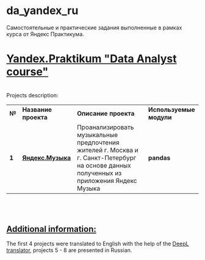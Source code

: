 # da_yandex_ru
Самостоятельные и практические задания выполненные в рамках курса от Яндекс Практикума. 


# <a href="https://praktikum.yandex.ru/data-analyst/" target="_blank"><b>Yandex.Praktikum "Data Analyst course"</b></a>

<br/>
Projects description:
<table>
<tr>
<td><b>№</b></td>
<td><b>Название проекта</b></td>
<td><b>Описание проекта</b></td>
<td><b>Используемые модули</b></td>
<tr>
<td><b>1</b></td>
<td><a href="https://github.com/EvgenyChur/da_yandex_ru/blob/main/project_1.ipynb" target="_blank"><b>Яндекс.Музыка</b></a></td>
<td>Проанализировать музыкальные предпочтения жителей г. Москва и г. Санкт-Петербург на основе данных полученных из приложения Яндекс Музыка</td>
<td><b>pandas</b></td>
<tr>
  
  
 
</table>
<br/><br/>


## <a href="https://praktikum.yandex.ru/data-analyst/" target="_blank"><b>Additional information:</b></a>

The first 4 projects were translated to English with the help of the [DeepL translator][1], projects 5 - 8 are presented in Russian.


[1]: https://www.deepl.com/translator

